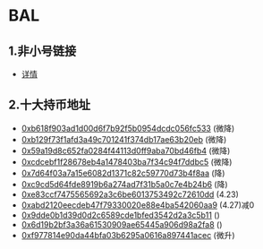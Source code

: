 # BAL

## 1.非小号链接

* [详情](https://www.feixiaohao.com/currencies/balancer/)

## 2.十大持币地址

* [0xb618f903ad1d00d6f7b92f5b0954dcdc056fc533](https://eth.tokenview.com/cn/tokentxns/0xb618f903ad1d00d6f7b92f5b0954dcdc056fc533) (微降)
* [0xb129f73f1afd3a49c701241f374db17ae63b20eb](https://eth.tokenview.com/cn/tokentxns/0xb129f73f1afd3a49c701241f374db17ae63b20eb) (微降)
* [0x59a19d8c652fa0284f44113d0ff9aba70bd46fb4](https://eth.tokenview.com/cn/tokentxns/0x59a19d8c652fa0284f44113d0ff9aba70bd46fb4) (微降)
* [0xcdcebf1f28678eb4a1478403ba7f34c94f7ddbc5](https://eth.tokenview.com/cn/tokentxns/0xcdcebf1f28678eb4a1478403ba7f34c94f7ddbc5) (微降)
* [0x7d64f03a7a15e6082d1371c82c59770d73b4f8aa](https://eth.tokenview.com/cn/tokentxns/0x7d64f03a7a15e6082d1371c82c59770d73b4f8aa) (降)
* [0xc9cd5d64fde8919b6a274ad7f31b5a0c7e4b24b6](https://eth.tokenview.com/cn/tokentxns/0xc9cd5d64fde8919b6a274ad7f31b5a0c7e4b24b6) (降)
* [0xe83ccf7475565692a3c6be6013753492c72610dd](https://eth.tokenview.com/cn/tokentxns/0xe83ccf7475565692a3c6be6013753492c72610dd) (4.23)
* [0xabd2120eecdeb47f79330020e88e4ba542060aa9](https://eth.tokenview.com/cn/tokentxns/0xabd2120eecdeb47f79330020e88e4ba542060aa9) (4.27)减0
* [0x9dde0b1d39d0d2c6589cde1bfed3542d2a3c5b11](https://eth.tokenview.com/cn/tokentxns/0x9dde0b1d39d0d2c6589cde1bfed3542d2a3c5b11) ()
* [0x6d19b2bf3a36a61530909ae65445a906d98a2fa8](https://eth.tokenview.com/cn/tokentxns/0x6d19b2bf3a36a61530909ae65445a906d98a2fa8) ()
* [0xf977814e90da44bfa03b6295a0616a897441acec](https://eth.tokenview.com/cn/tokentxns/0xf977814e90da44bfa03b6295a0616a897441acec) (微升)

